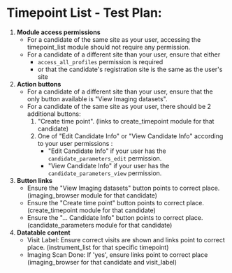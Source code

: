 # Timepoint List - Test Plan:

1.  **Module access permissions**
    - For a candidate of the same site as your user, accessing the timepoint_list module should not require any permission.
    - For a candidate of a different site than your user, ensure that either 
        - `access_all_profiles` permission is required 
        - or that the candidate's registration site is the same as the user's site
2. **Action buttons** 
    - For a candidate of a different site than your user, ensure that the only button available is "View Imaging datasets".
    - For a candidate of the same site as your user, there should be 2 additional buttons: 
        1. "Create time point". (links to create_timepoint module for that candidate)
        2. One of "Edit Candidate Info" or "View Candidate Info" according to your user permissions :
            - "Edit Candidate Info" if your user has the `candidate_parameters_edit` permission.
            - "View Candidate Info" if your user has the `candidate_parameters_view` permission.
3.  **Button links**
    - Ensure the "View Imaging datasets" button points to correct place. (imaging_browser module for that candidate)
    - Ensure the "Create time point" button points to correct place. (create_timepoint module for that candidate)
    - Ensure the "... Candidate Info" button points to correct place. (candidate_parameters module for that candidate)
5.  **Datatable content**
    - Visit Label: Ensure correct visits are shown and links point to correct place. (instrument_list for that specific timepoint)
    - Imaging Scan Done: If 'yes', ensure links point to correct place (imaging_browser for that candidate and visit_label)
